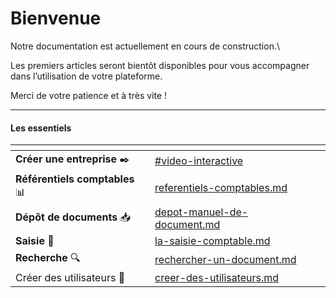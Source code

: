 # Bienvenue

Notre documentation est actuellement en cours de construction.\


Les premiers articles seront bientôt disponibles pour vous accompagner dans l’utilisation de votre plateforme.

Merci de votre patience et à très vite !

***

#### Les essentiels

<table data-view="cards"><thead><tr><th></th><th data-hidden data-card-target data-type="content-ref"></th><th data-hidden data-card-cover data-type="image"></th></tr></thead><tbody><tr><td><strong>Créer une entreprise</strong> <span data-gb-custom-inline data-tag="emoji" data-code="2712">✒️</span></td><td><a href="gestion-des-entreprises/creer-une-entreprise.md#video-interactive">#video-interactive</a></td><td></td></tr><tr><td><strong>Référentiels comptables</strong> 📊</td><td><a href="gestion-des-entreprises/referentiels-comptables.md">referentiels-comptables.md</a></td><td></td></tr><tr><td><strong>Dépôt de documents</strong> <span data-gb-custom-inline data-tag="emoji" data-code="1f4e5">📥</span></td><td><a href="gestion-des-documents/depot-manuel-de-document.md">depot-manuel-de-document.md</a></td><td></td></tr><tr><td><strong>Saisie</strong> <span data-gb-custom-inline data-tag="emoji" data-code="1f522">🔢</span></td><td><a href="gestion-des-documents/la-saisie-comptable.md">la-saisie-comptable.md</a></td><td></td></tr><tr><td><strong>Recherche</strong> <span data-gb-custom-inline data-tag="emoji" data-code="1f50d">🔍</span></td><td><a href="gestion-des-documents/rechercher-un-document.md">rechercher-un-document.md</a></td><td></td></tr><tr><td>Créer des utilisateurs 👥</td><td><a href="administration/creer-des-utilisateurs.md">creer-des-utilisateurs.md</a></td><td></td></tr></tbody></table>
